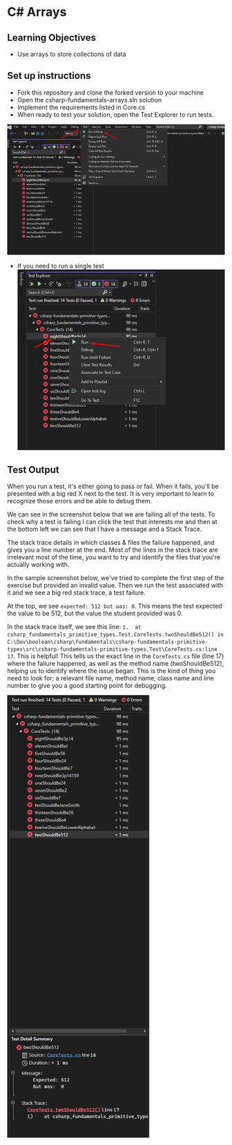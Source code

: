 # C# Arrays

## Learning Objectives
- Use arrays to store collections of data

## Set up instructions
- Fork this repository and clone the forked version to your machine
- Open the csharp-fundamentals-arrays.sln solution
- Implement the requirements listed in Core.cs
- When ready to test your solution, open the Test Explorer to run tests.

![](./assets/run_tests.png)

- If you need to run a single test
![](./assets/run_test_single.png)

## Test Output

When you run a test, it's either going to pass or fail. When it fails, you'll be presented with a big red X next to the test. It is very important to learn to recognize those errors and be able to debug them. 

We can see in the screenshot below that we are failing all of the tests. To check why a test is failing I can click the test that interests me and then at the bottom left we can see that I have a message and a Stack Trace.

The stack trace details in which classes & files the failure happened, and gives you a line number at the end. Most of the lines in the stack trace are irrelevant most of the time, you want to try and identify the files that you're actually working with.

In the sample screenshot below, we've tried to complete the first step of the exercise but provided an invalid value. Then we run the test associated with it and we see a big red stack trace, a test failure.

At the top, we see `expected: 512 but was: 0`. This means the test expected the value to be 512, but the value the student provided was 0.

In the stack trace itself, we see this line: `1.  at csharp_fundamentals_primitive_types.Test.CoreTests.twoShouldBe512() in C:\Dev\boolean\csharp\fundamentals\csharp-fundamentals-primitive-types\src\csharp-fundamentals-primitive-types.Test\CoreTests.cs:line 17`. This is helpful! This tells us the exact line in the `CoreTests.cs` file (line 17) where the failure happened, as well as the method name (twoShouldBe512), helping us to identify where the issue began. This is the kind of thing you need to look for; a relevant file name, method name, class name and line number to give you a good starting point for debugging.

![](./assets/test-failure.png)